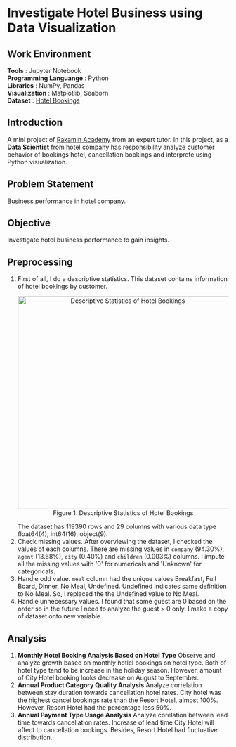 # **Investigate Hotel Business using Data Visualization**

## **Work Environment**
**Tools**                   : Jupyter Notebook<br>
**Programming Languange**   : Python<br>
**Libraries**               : NumPy, Pandas<br>
**Visualization**           : Matplotlib, Seaborn<br>
**Dataset**                 : [Hotel Bookings](https://github.com/bagusganjarl/hotel-business/blob/7d63a180c4a151c8b22b177eafae24d047ca383f/hotel_bookings_data.csv)

## **Introduction**
A mini project of [Rakamin Academy](https://www.rakamin.com/) from an expert tutor. In this project, as a **Data Scientist** from hotel company has responsibility analyze customer behavior of bookings hotel, cancellation bookings and interprete using Python visualization.

## **Problem Statement**
Business performance in hotel company.

## **Objective**
Investigate hotel business performance to gain insights.

## **Preprocessing**
1. First of all, I do a descriptive statistics. This dataset contains information of hotel bookings by customer.
   <p align="center">
   <img width="485" alt="Descriptive Statistics of Hotel Bookings" src="https://user-images.githubusercontent.com/103989278/179944979-b00638e8-0ccb-469e-a007-2a0a0dd92d1e.png"> <br>
   Figure 1: Descriptive Statistics of Hotel Bookings
   </p>
   The dataset has 119390 rows and 29 columns with various data type float64(4), int64(16), object(9).
2. Check missing values. After overviewing the dataset, I checked the values of each columns.
   <insert image>
   There are missing values in `company` (94.30%), `agent` (13.68%), `city` (0.40%) and `children` (0.003%) columns. I impute all the missing values with '0' for numericals and 'Unknown' for categoricals.
3. Handle odd value. `meal` column had the unique values Breakfast, Full Board, Dinner, No Meal, Undefined.
    <insert image>
   Undefined indicates same definition to No Meal. So, I replaced the the Undefined value to No Meal. 
4. Handle unnecessary values. I found that some guest are 0 based on the order so in the future I need to analyze the
   guest > 0 only. I make a copy of dataset onto new variable.

## **Analysis**
1. **Monthly Hotel Booking Analysis Based on Hotel Type**
   Observe and analyze growth based on monthly hotlel bookings on hotel type. Both of hotel type tend to be increase in the holiday season. However, amount of City Hotel booking looks decrease on August to September. 
2. **Annual Product Category Quality Analysis**
   Analyze correlation between stay duration towards cancellation hotel rates. City hotel was the highest cancel bookings rate than the Resort Hotel, almost 100%. However, Resort Hotel had the percentage less 50%.
3. **Annual Payment Type Usage Analysis**
   Analyze corelation between lead time towards cancellation rates. Increase of lead time City Hotel will affect to cancellation bookings. Besides, Resort Hotel had fluctuative distribution.